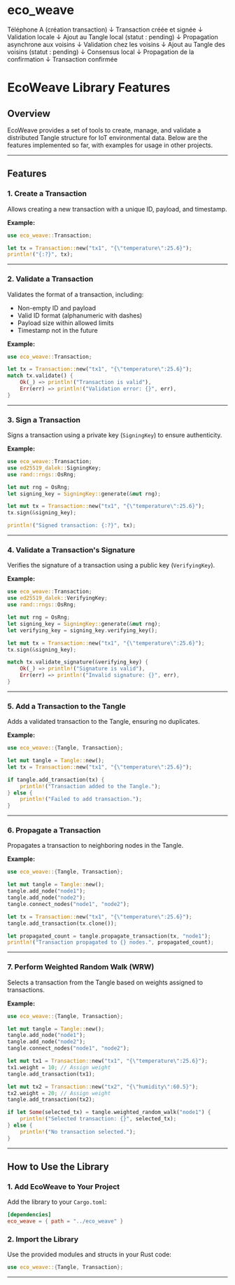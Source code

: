 # eco_weave


Téléphone A (création transaction)
    ↓
Transaction créée et signée
    ↓
Validation locale
    ↓
Ajout au Tangle local (statut : pending)
    ↓
Propagation asynchrone aux voisins
    ↓
Validation chez les voisins
    ↓
Ajout au Tangle des voisins (statut : pending)
    ↓
Consensus local
    ↓
Propagation de la confirmation
    ↓
Transaction confirmée

# EcoWeave Library Features

## Overview
EcoWeave provides a set of tools to create, manage, and validate a distributed Tangle structure for IoT environmental data. Below are the features implemented so far, with examples for usage in other projects.

---

## Features

### 1. **Create a Transaction**
Allows creating a new transaction with a unique ID, payload, and timestamp.

**Example:**
```rust
use eco_weave::Transaction;

let tx = Transaction::new("tx1", "{\"temperature\":25.6}");
println!("{:?}", tx);
```

---

### 2. **Validate a Transaction**
Validates the format of a transaction, including:
- Non-empty ID and payload
- Valid ID format (alphanumeric with dashes)
- Payload size within allowed limits
- Timestamp not in the future

**Example:**
```rust
use eco_weave::Transaction;

let tx = Transaction::new("tx1", "{\"temperature\":25.6}");
match tx.validate() {
    Ok(_) => println!("Transaction is valid"),
    Err(err) => println!("Validation error: {}", err),
}
```

---

### 3. **Sign a Transaction**
Signs a transaction using a private key (`SigningKey`) to ensure authenticity.

**Example:**
```rust
use eco_weave::Transaction;
use ed25519_dalek::SigningKey;
use rand::rngs::OsRng;

let mut rng = OsRng;
let signing_key = SigningKey::generate(&mut rng);

let mut tx = Transaction::new("tx1", "{\"temperature\":25.6}");
tx.sign(&signing_key);

println!("Signed transaction: {:?}", tx);
```

---

### 4. **Validate a Transaction's Signature**
Verifies the signature of a transaction using a public key (`VerifyingKey`).

**Example:**
```rust
use eco_weave::Transaction;
use ed25519_dalek::VerifyingKey;
use rand::rngs::OsRng;

let mut rng = OsRng;
let signing_key = SigningKey::generate(&mut rng);
let verifying_key = signing_key.verifying_key();

let mut tx = Transaction::new("tx1", "{\"temperature\":25.6}");
tx.sign(&signing_key);

match tx.validate_signature(&verifying_key) {
    Ok(_) => println!("Signature is valid"),
    Err(err) => println!("Invalid signature: {}", err),
}
```

---

### 5. **Add a Transaction to the Tangle**
Adds a validated transaction to the Tangle, ensuring no duplicates.

**Example:**
```rust
use eco_weave::{Tangle, Transaction};

let mut tangle = Tangle::new();
let tx = Transaction::new("tx1", "{\"temperature\":25.6}");

if tangle.add_transaction(tx) {
    println!("Transaction added to the Tangle.");
} else {
    println!("Failed to add transaction.");
}
```

---

### 6. **Propagate a Transaction**
Propagates a transaction to neighboring nodes in the Tangle.

**Example:**
```rust
use eco_weave::{Tangle, Transaction};

let mut tangle = Tangle::new();
tangle.add_node("node1");
tangle.add_node("node2");
tangle.connect_nodes("node1", "node2");

let tx = Transaction::new("tx1", "{\"temperature\":25.6}");
tangle.add_transaction(tx.clone());

let propagated_count = tangle.propagate_transaction(tx, "node1");
println!("Transaction propagated to {} nodes.", propagated_count);
```

---

### 7. **Perform Weighted Random Walk (WRW)**
Selects a transaction from the Tangle based on weights assigned to transactions.

**Example:**
```rust
use eco_weave::{Tangle, Transaction};

let mut tangle = Tangle::new();
tangle.add_node("node1");
tangle.add_node("node2");
tangle.connect_nodes("node1", "node2");

let mut tx1 = Transaction::new("tx1", "{\"temperature\":25.6}");
tx1.weight = 10; // Assign weight
tangle.add_transaction(tx1);

let mut tx2 = Transaction::new("tx2", "{\"humidity\":60.5}");
tx2.weight = 20; // Assign weight
tangle.add_transaction(tx2);

if let Some(selected_tx) = tangle.weighted_random_walk("node1") {
    println!("Selected transaction: {}", selected_tx);
} else {
    println!("No transaction selected.");
}
```

---

## How to Use the Library

### 1. Add EcoWeave to Your Project
Add the library to your `Cargo.toml`:
```toml
[dependencies]
eco_weave = { path = "../eco_weave" }
```

### 2. Import the Library
Use the provided modules and structs in your Rust code:
```rust
use eco_weave::{Tangle, Transaction};
```

---